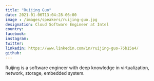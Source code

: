 ```yaml
---
title: "Ruijing Guo"
date: 2021-01-06T13:04:28-06:00
image : /images/speakers/ruijing-guo.jpg
designation: Cloud Software Engineer at Intel
country: 
facebook: 
instagram: 
twitter: 
linkedin: https://www.linkedin.com/in/ruijing-guo-76b15a4/
github: 
---
```


Ruijing is a software engineer with deep knowledge in virtualization, network, storage, embedded system.